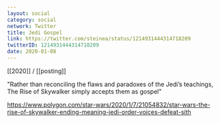 ```yaml
---
layout: social
category: social
network: Twitter
title: Jedi Gospel
link: https://twitter.com/steinea/status/1214931444314718209
twitterID: 1214931444314718209
date: 2020-01-08
---
```


[[2020]] / [[posting]]

"Rather than reconciling the flaws and paradoxes of the Jedi’s teachings, The Rise of Skywalker simply accepts them as gospel"

<https://www.polygon.com/star-wars/2020/1/7/21054832/star-wars-the-rise-of-skywalker-ending-meaning-jedi-order-voices-defeat-sith>
